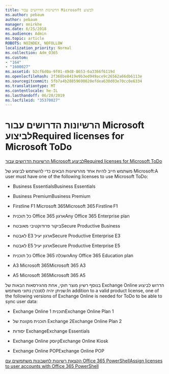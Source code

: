 ```yaml
---
title: הרשיונות הדרושים עבור Microsoft לביצוע
ms.author: pebaum
author: pebaum
manager: mnirkhe
ms.date: 6/25/2018
ms.audience: Admin
ms.topic: article
ROBOTS: NOINDEX, NOFOLLOW
localization_priority: Normal
ms.collection: Adm_O365
ms.custom:
- "164"
- "1600027"
ms.assetid: b2cf6d0a-9f01-49d8-8653-6a3366f6119d
ms.openlocfilehash: 2f368be8419e9b3ed949ace9c26562a66db6113e
ms.sourcegitcommit: 5fb7a4b28859690020efdea630d03e70cc0e6334
ms.translationtype: MT
ms.contentlocale: he-IL
ms.lasthandoff: 06/28/2019
ms.locfileid: "35370027"
---
```

# <a name="required-licenses-for-microsoft-todo"></a><span data-ttu-id="c964f-102">הרשיונות הדרושים עבור Microsoft לביצוע</span><span class="sxs-lookup"><span data-stu-id="c964f-102">Required licenses for Microsoft ToDo</span></span>

[<span data-ttu-id="c964f-103">הרשיונות הדרושים עבור Microsoft לביצוע</span><span class="sxs-lookup"><span data-stu-id="c964f-103">Required licenses for Microsoft ToDo</span></span>](https://support.office.com/article/381e9d1b-c500-49b5-973e-890fd86528d7.aspx)
  
<span data-ttu-id="c964f-104">משתמש חייב להיות אחד מהרשיונות הבאים כדי להשתמש לביצוע של Microsoft:</span><span class="sxs-lookup"><span data-stu-id="c964f-104">A user must have one of the following licenses to use Microsoft ToDo:</span></span>
  
- <span data-ttu-id="c964f-105">Business Essentials</span><span class="sxs-lookup"><span data-stu-id="c964f-105">Business Essentials</span></span>

- <span data-ttu-id="c964f-106">Business Premium</span><span class="sxs-lookup"><span data-stu-id="c964f-106">Business Premium</span></span>

- <span data-ttu-id="c964f-107">Firstline F1 Microsoft 365</span><span class="sxs-lookup"><span data-stu-id="c964f-107">Microsoft 365 Firstline F1</span></span>

- <span data-ttu-id="c964f-108">כל תוכנית Office 365 ארגון</span><span class="sxs-lookup"><span data-stu-id="c964f-108">Any Office 365 Enterprise plan</span></span>

- <span data-ttu-id="c964f-109">ביקור פרודוקטיבי מאובטח</span><span class="sxs-lookup"><span data-stu-id="c964f-109">Secure Productive Business</span></span>

- <span data-ttu-id="c964f-110">לאבטח E3 ארגון יעיל</span><span class="sxs-lookup"><span data-stu-id="c964f-110">Secure Productive Enterprise E3</span></span>

- <span data-ttu-id="c964f-111">לאבטח E5 ארגון יעיל</span><span class="sxs-lookup"><span data-stu-id="c964f-111">Secure Productive Enterprise E5</span></span>

- <span data-ttu-id="c964f-112">כל תוכנית Office 365 השכלה</span><span class="sxs-lookup"><span data-stu-id="c964f-112">Any Office 365 Education plan</span></span>

- <span data-ttu-id="c964f-113">A3 Microsoft 365</span><span class="sxs-lookup"><span data-stu-id="c964f-113">Microsoft 365 A3</span></span>

- <span data-ttu-id="c964f-114">A5 Microsoft 365</span><span class="sxs-lookup"><span data-stu-id="c964f-114">Microsoft 365 A5</span></span>

<span data-ttu-id="c964f-115">בנוסף רשיון מוצר חוקי, אחת מהגירסאות הבאות של Exchange Online הדרוש לביצוע שניתן יהיה לסנכרן נתוני משתמש:</span><span class="sxs-lookup"><span data-stu-id="c964f-115">In addition to a valid product license, one of the following versions of Exchange Online is needed for ToDo to be able to sync user data:</span></span>
  
- <span data-ttu-id="c964f-116">Exchange Online תוכנית 1</span><span class="sxs-lookup"><span data-stu-id="c964f-116">Exchange Online Plan 1</span></span>

- <span data-ttu-id="c964f-117">תוכנית מקוונת של Exchange 2</span><span class="sxs-lookup"><span data-stu-id="c964f-117">Exchange Online Plan 2</span></span>

- <span data-ttu-id="c964f-118">יסודות Exchange</span><span class="sxs-lookup"><span data-stu-id="c964f-118">Exchange Essentials</span></span>

- <span data-ttu-id="c964f-119">Exchange Online קיוסק</span><span class="sxs-lookup"><span data-stu-id="c964f-119">Exchange Online Kiosk</span></span>

- <span data-ttu-id="c964f-120">Exchange Online POP</span><span class="sxs-lookup"><span data-stu-id="c964f-120">Exchange Online POP</span></span>

[<span data-ttu-id="c964f-121">הקצאת רשיונות לחשבונות משתמשים עם Office 365 PowerShell</span><span class="sxs-lookup"><span data-stu-id="c964f-121">Assign licenses to user accounts with Office 365 PowerShell</span></span>](https://docs.microsoft.com/office365/enterprise/powershell/assign-licenses-to-user-accounts-with-office-365-powershell )
  